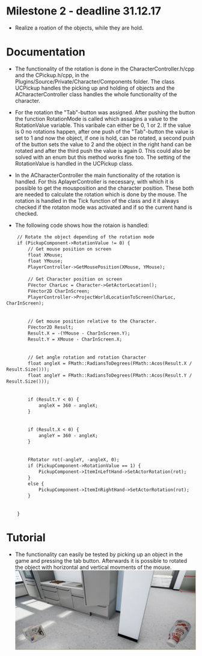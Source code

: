 # Milestone 2 - deadline 31.12.17

* Realize a roation of the objects, while they are hold.

# Documentation
* The functionality of the rotation is done in the CharacterController.h/cpp and the CPickup.h/cpp, in the Plugins/Source/Private/Character/Components folder. The class UCPickup handles the picking up and holding of objects and the ACharacterController class handles the whole functionality of the character.

* For the rotation the "Tab"-button was assigned. After pushing the button the function RotationMode is called which assagins a value to the RotationValue variable. This varibale can either be 0, 1 or 2. If the value is 0 no rotations happen, after one push of the "Tab"-button the value is set to 1 and now the object, if one is hold, can be rotated, a second push of the button sets the value to 2 and the object in the right hand can be rotated and after the third push the value is again 0. This could also be solved with an enum but this method works fine too. The setting of the RotationValue is handled in the UCPickup class.

* In the ACharacterController the main functionality of the rotation is handled. For this AplayerController is necessary, with which it is possible to get the mousposition and the character position. These both are needed to calculate the rotation which is done by the mouse. The rotation is handled in the Tick function of the class and it it always checked if the rotaton mode was activated and if so the current hand is checked.
  
* The following code shows how the rotaion is handled:
```
	// Rotate the object depending of the rotation mode
	if (PickupComponent->RotationValue != 0) {
		// Get mouse position on screen
		float XMouse;
		float YMouse;
		PlayerController->GetMousePosition(XMouse, YMouse);
		
		// Get Character position on screen
		FVector CharLoc = Character->GetActorLocation();
		FVector2D CharInScreen;
		PlayerController->ProjectWorldLocationToScreen(CharLoc, CharInScreen);


		// Get mouse position relative to the Character.
		FVector2D Result;
		Result.X = -(YMouse - CharInScreen.Y);
		Result.Y = XMouse - CharInScreen.X;


		// Get angle rotation and rotation Character
		float angleX = FMath::RadiansToDegrees(FMath::Acos(Result.X / Result.Size()));
		float angleY = FMath::RadiansToDegrees(FMath::Acos(Result.Y / Result.Size()));


		if (Result.Y < 0) {
			angleX = 360 - angleX;
		}


		if (Result.X < 0) {
			angleY = 360 - angleX;
		}


		FRotator rot(-angleY, -angleX, 0);
		if (PickupComponent->RotationValue == 1) {
			PickupComponent->ItemInLeftHand->SetActorRotation(rot);
		}
		else {
			PickupComponent->ItemInRightHand->SetActorRotation(rot);
		}


	}
  ```
# Tutorial

* The functionality can easily be tested by picking up an object in the game and pressing the tab button. Afterwards it is possible to rotated the object with horizontal and vertical movments of the mouse. ![](Img/RotatedObjects.PNG "Objects rotated randomly.")
